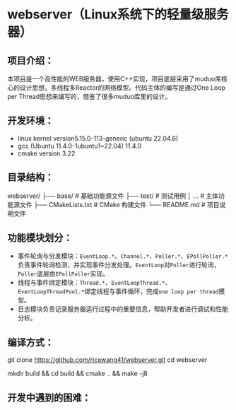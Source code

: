 # webserver（Linux系统下的轻量级服务器）
## 项目介绍：
本项目是一个高性能的WEB服务器，使用C++实现，项目底层采用了muduo库核心的设计思想，多线程多Reactor的网络模型。代码主体的编写是通过One Loop per Thread思想来编写的，借鉴了很多muduo库里的设计。
## 开发环境：
* linux kernel version5.15.0-113-generic (ubuntu 22.04.6)
* gcc (Ubuntu 11.4.0-1ubuntu1~22.04) 11.4.0
* cmake version 3.22
## 目录结构：
webserver/
├── base/ # 基础功能源文件
├── test/ # 测试用例
│ ... # 主体功能源文件 
├── CMakeLists.txt # CMake 构建文件
└── README.md # 项目说明文件
## 功能模块划分：
- 事件轮询与分发模块：`EventLoop.*`、`Channel.*`、`Poller.*`、`EPollPoller.*`负责事件轮询检测，并实现事件分发处理。`EventLoop`对`Poller`进行轮询，`Poller`底层由`EPollPoller`实现。
- 线程与事件绑定模块：`Thread.*`、`EventLoopThread.*`、`EventLoopThreadPool.*`绑定线程与事件循环，完成`one loop per thread`模型。
- 日志模块负责记录服务器运行过程中的重要信息，帮助开发者进行调试和性能分析。
## 编译方式：
git clone https://github.com/ricewang41/webserver.git
   cd webserver

 mkdir build &&
   cd build &&
   cmake .. &&
   make -j8
## 开发中遇到的困难：
